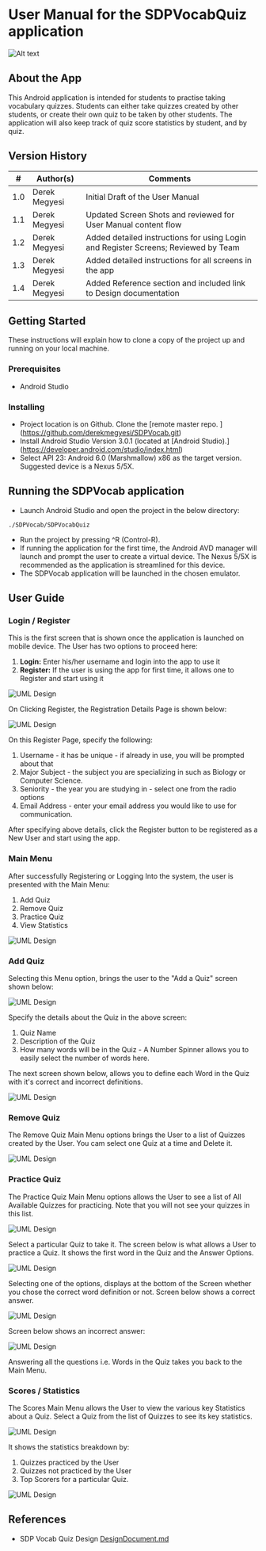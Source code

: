 
# User Manual for the SDPVocabQuiz application
![Alt text](./images/sdpvocab_title_image.jpg)


## About the App

This Android application is intended for students to practise taking vocabulary quizzes.  Students can either take quizzes created by other students, or create their own quiz to be taken by other students.  The application will also keep track of quiz score statistics by student, and by quiz.



## Version History

| #    | Author(s) | Comments                                                     |
| ---- | ------- | ------------------------------------------------------------ |
| 1.0  | Derek Megyesi  | Initial Draft of the User Manual                             |
| 1.1  | Derek Megyesi   | Updated Screen Shots and reviewed for User Manual content flow |
| 1.2  | Derek Megyesi   | Added detailed instructions for using Login and Register Screens; Reviewed by Team |
| 1.3  | Derek Megyesi  | Added detailed instructions for all screens in the app       |
| 1.4  | Derek Megyesi  | Added Reference section and included link to Design documentation       |



## Getting Started

These instructions will explain how to clone a copy of the project up and running on your local machine.

### Prerequisites

* Android Studio

### Installing

* Project location is on Github. Clone the [remote master repo. ] (https://github.com/derekmegyesi/SDPVocab.git)
* Install Android Studio Version 3.0.1 (located at [Android Studio).] (https://developer.android.com/studio/index.html)
* Select API 23: Android 6.0 (Marshmallow) x86 as the target version. Suggested device is a Nexus 5/5X.

## Running the SDPVocab application
* Launch Android Studio and open the project in the below directory:
	
```
./SDPVocab/SDPVocabQuiz
```
* Run the project by pressing ^R (Control-R).
* If running the application for the first time, the Android AVD manager will launch and prompt the user to create a virtual device.  The Nexus 5/5X is recommended as the application is streamlined for this device.
* The SDPVocab application will be launched in the chosen emulator.

## User Guide
### Login / Register

This is the first screen that is shown once the application is launched on mobile device. The User has two options to proceed here:

1. **Login:** Enter his/her username and login into the app to use it
2. **Register:** If the user is using the app for first time, it allows one to Register and start using it

![UML Design](./images/1a.png)



On Clicking Register, the Registration Details Page is shown below:

![UML Design](./images/1b.png)

On this Register Page, specify the following:

1. Username - it has be unique - if already in use, you will be prompted about that
2. Major Subject - the subject you are specializing in such as Biology or Computer Science.
3. Seniority - the year you are studying in - select one from the radio options
4. Email Address - enter your email address you would like to use for communication.

After specifying above details, click the Register button to be registered as a New User and start using the app.  





### Main Menu

After successfully Registering or Logging Into the system, the user is presented with the Main Menu:

1. Add Quiz
2. Remove Quiz
3. Practice Quiz
4. View Statistics

![UML Design](./images/2.jpg)

### Add Quiz

Selecting this Menu option, brings the user to the "Add a Quiz" screen shown below:

![UML Design](./images/3a.jpg)

Specify the details about the Quiz in the above screen:

1. Quiz Name
2. Description of the Quiz
3. How many words will be in the Quiz - A Number Spinner allows you to easily select the number of words here.

The next screen shown below, allows you to define each Word in the Quiz with it's correct and incorrect definitions.

![UML Design](./images/3b.jpg)



### Remove Quiz

The Remove Quiz Main Menu options brings the User to a list of Quizzes created by the User. You cam select one Quiz at a time and Delete it.

![UML Design](./images/4.jpg)



### Practice Quiz

The Practice Quiz Main Menu options allows the User to see a list of All Available Quizzes for practicing. Note that you will not see your quizzes in this list.

![UML Design](./images/5.jpg)

Select a particular Quiz to take it. The screen below is what allows a User to practice a Quiz. It shows the first word in the Quiz and the Answer Options.

![UML Design](./images/6a.jpg)

Selecting one of the options, displays at the bottom of the Screen whether you chose the correct word definition or not. Screen below shows a correct answer.

![UML Design](./images/6b.jpg)

Screen below shows an incorrect answer:

![UML Design](./images/6c.jpg)

Answering all the questions i.e. Words in the Quiz takes you back to the Main Menu.



### Scores / Statistics

The Scores Main Menu allows the User to view the various key Statistics about a Quiz. Select a Quiz from the list of Quizzes to see its key statistics.

![UML Design](./images/7.jpg)

It shows the statistics breakdown by:

1. Quizzes practiced by the User
2. Quizzes not practiced by the User
3. Top Scorers for a particular Quiz.

![UML Design](./images/8.jpg)

## References
* SDP Vocab Quiz Design [DesignDocument.md](https://github.com/derekmegyesi/SDPVocab/blob/master/DesignDocument.md)

